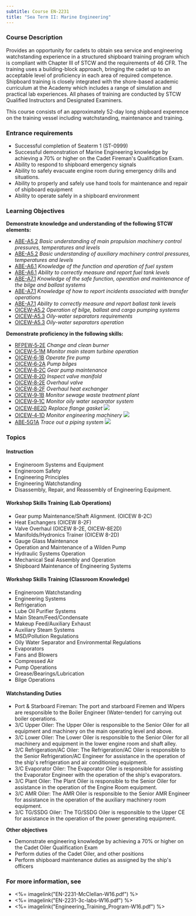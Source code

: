 ```yaml
---
subtitle: Course EN-2231
title: "Sea Term II: Marine Engineering"
---
```


### Course Description

Provides an opportunity for cadets to obtain sea service and engineering watchstanding experience in a structured shipboard training program which is compliant with Chapter III of STCW and the requirements of 46 CFR. The training uses a building-block approach, bringing the cadet up to an acceptable level of proficiency in each area of required competence. Shipboard training is closely integrated with the shore-based academic curriculum at the Academy which includes a range of simulation and practical lab experiences. All phases of training are conducted by STCW Qualified Instructors and Designated Examiners.

This course consists of an approximately 52-day long shipboard experence on the training vessel including watchstanding, maintenance and training.

### Entrance requirements

* Successful completion of Seaterm 1 (ST-0999)
* Successful demonstration of Marine Engineering knowledge by achieving a 70% or higher on the Cadet Fireman's Qualification Exam.
* Ability to respond to shipboard emergency signals
* Ability to safely evacuate engine room during emergency drills and situations.
* Ability to properly and safely use hand tools for maintenance and repair of shipboard equipment
* Ability to operate safely in a shipboard environment

### Learning Objectives

**Demonstrate knowledge and understanding of the following STCW elements:**

* [ABE-A5.2]({{site.baseurl}}/tables/35.html#ABE-A5.2) *Basic understanding of main propulsion machinery control pressures, temperatures and levels*
* [ABE-A5.2]({{site.baseurl}}/tables/35.html#ABE-A5.2) *Basic understanding of auxiliary machinery control pressures, temperatures and levels*
* [ABE-A6.1]({{site.baseurl}}/tables/35.html#ABE-A6.1) *Knowledge of the function and operation of fuel system*
* [ABE-A6.1]({{site.baseurl}}/tables/35.html#ABE-A6.1) *Ability to correctly measure and report fuel tank levels*
* [ABE-A7.1]({{site.baseurl}}/tables/35.html#ABE-A7.1) *Knowledge of the safe function, operation and maintenance of the bilge and ballast systems*
* [ABE-A7.1]({{site.baseurl}}/tables/35.html#ABE-A7.1) *Knowledge of how to report incidents associated with transfer operations*
* [ABE-A7.1]({{site.baseurl}}/tables/35.html#ABE-A7.1) *Ability to correctly measure and report ballast tank levels*
* [OICEW-A5.2]({{site.baseurl}}/tables/31.html#OICEW-A5.2) *Operation of bilge, ballast and cargo pumping systems*
* [OICEW-A5.3]({{site.baseurl}}/tables/31.html#OICEW-A5.3) *Oily-water separators requirements*
* [OICEW-A5.3]({{site.baseurl}}/tables/31.html#OICEW-A5.3) *Oily-water separators operation*

**Demonstrate proficiency in the following skills:**

* [RFPEW‑5‑2E]( {{site.baseurl}}/assessments/Engine/RFPEW-5-2E) *Change and clean burner*
* [OICEW‑5‑1M]( {{site.baseurl}}/assessments/Engine/OICEW-5-1M) *Monitor main steam turbine operation*
* [OICEW‑6‑1B]( {{site.baseurl}}/assessments/Engine/OICEW-6-1B) *Operate fire pump*
* [OICEW‑6‑2A]( {{site.baseurl}}/assessments/Engine/OICEW-6-2A) *Pump bilges*
* [OICEW‑8‑2C]( {{site.baseurl}}/assessments/Engine/OICEW-8-2C) *Gear pump maintenance*
* [OICEW‑8‑2D]( {{site.baseurl}}/assessments/Engine/OICEW-8-2D) *Inspect valve manifold*
* [OICEW‑8‑2E]( {{site.baseurl}}/assessments/Engine/OICEW-8-2E) *Overhaul valve*
* [OICEW‑8‑2F]( {{site.baseurl}}/assessments/Engine/OICEW-8-2F) *Overhaul heat exchanger*
* [OICEW‑9‑1B]( {{site.baseurl}}/assessments/Engine/OICEW-9-1B) *Monitor sewage waste treatment plant*
* [OICEW‑9‑1C]( {{site.baseurl}}/assessments/Engine/OICEW-9-1C) *Monitor oily water separator system*
* [OICEW‑8E2D]( {{site.baseurl}}/assessments/Engine/OICEW-8E2D) *Replace flange gasket* ![]({{site.baseurl}}/assets/images/new.jpg)
* [OICEW‑4‑1D]( {{site.baseurl}}/assessments/Engine/OICEW-4-1D) *Monitor engineering machinery* ![]({{site.baseurl}}/assets/images/new.jpg)
* [ABE‑5G1A]( {{site.baseurl}}/assessments/Engine/ABE-5G1A) *Trace out a piping system* ![]({{site.baseurl}}/assets/images/new.jpg)

### Topics

#### Instruction
*  Engineroom Systems and Equipment
*  Engineroom Safety
*  Engineering Principles
*  Engineering Watchstanding
*  Disassembly, Repair, and Reassembly of Engineering Equipment.
 
#### Workshop Skills Training (Lab Operations)
 
*  Gear pump Maintenance/Shaft Alignment. (OICEW 8-2C)
*  Heat Exchangers (OICEW 8-2F)
*  Valve Overhaul (OICEW 8-2E, OICEW-8E2D)
*  Manifolds/Hydronics Trainer (OICEW 8-2D)
*  Gauge Glass Maintenance
*  Operation and Maintenance of a Wilden Pump
*  Hydraulic Systems Operation
*  Mechanical Seal Assembly and Operation
*  Shipboard Maintenance of Engineering Systems
 
#### Workshop Skills Training (Classroom Knowledge)
 
*  Engineroom Watchstanding
*  Engineering Systems
*  Refrigeration
*  Lube Oil Purifier Systems
*  Main Steam/Feed/Condensate
*  Makeup Feed/Auxiliary Exhaust
*  Auxiliary Steam Systems
*  MSD/Pollution Regulations
*  Oily Water Separator and Environmental Regulations
*  Evaporators
*  Fans and Blowers
*  Compressed Air
*  Pump Operations
*  Grease/Bearings/Lubrication
*  Bilge Operations
 
#### Watchstanding Duties
 
*  Port & Starboard Fireman:  The port and starboard Firemen and Wipers are responsible to the Boiler Engineer (Water-tender) for carrying out boiler operations.
*  3/C Upper Oiler:  The Upper Oiler is responsible to the Senior Oiler for all equipment and machinery on the main operating level and above.
*  3/C Lower Oiler:  The Lower Oiler is responsible to the Senior Oiler for all machinery and equipment in the lower engine room and shaft alley.
*  3/C Refrigeration/AC Oiler:  The Refrigeration/AC Oiler is responsible to the Senior Refrigeration/AC Engineer for assistance in the operation of the ship's refrigeration and air conditioning equipment.
*  3/C Evaporator Oiler:  The Evaporator Oiler is responsible for assisting the Evaporator Engineer with the operation of the ship's evaporators.
*  3/C Plant Oiler:  The Plant Oiler is responsible to the Senior Oiler for assistance in the operation of the Engine Room equipment.
*  3/C AMR Oiler:  The AMR Oiler is responsible to the Senior AMR Engineer for assistance in the operation of the auxiliary machinery room equipment.
*  3/C TG/SSDG Oiler:  The TG/SSDG Oiler is responsible to the Upper CE for assistance in the operation of the power generating equipment.
 


**Other objectives**

* Demonstrate engineering knowledge by achieving a 70% or higher on the Cadet Oiler Qualification Exam
* Perform duties of the Cadet Oiler, and other positions
* Perform shipboard maintenance duties as assigned by the ship's officers


### For more information, see 

* <%= imagelink("EN-2231-McClellan-W16.pdf") %> 
* <%= imagelink("EN-2231-3c-labs-W16.pdf") %> 
* <%= imagelink("Engineering_Training_Program-W16.pdf") %> 



